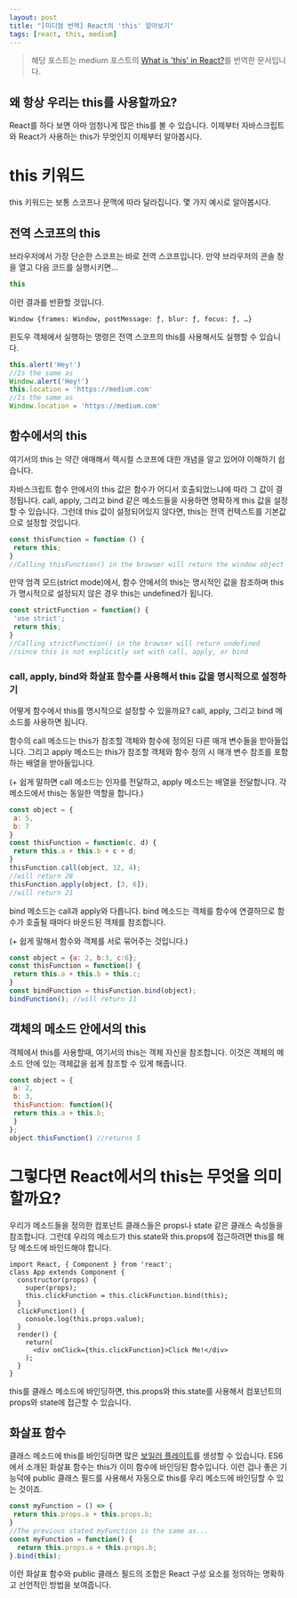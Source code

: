 ```yaml
---
layout: post
title: "[미디엄 번역] React의 'this' 알아보기"
tags: [react, this, medium]
---
```


> 해당 포스트는 medium 포스트의 [What is 'this' in React?](https://medium.com/byte-sized-react/what-is-this-in-react-25c62c31480)를 번역한 문서입니다.

왜 항상 우리는 this를 사용할까요?
---

React를 하다 보면 아마 엄청나게 많은 this를 볼 수 있습니다. 이제부터 자바스크립트와 React가 사용하는 this가 무엇인지 이제부터 알아봅시다.

# this 키워드
this 키워드는 보통 스코프나 문맥에 따라 달라집니다. 몇 가지 예시로 알아봅시다.

## 전역 스코프의 this
브라우저에서 가장 단순한 스코프는 바로 전역 스코프입니다. 만약 브라우저의 콘솔 창을 열고 다음 코드를 실행시키면...

```javascript
this
```
이런 결과를 반환할 것입니다.

```
Window {frames: Window, postMessage: ƒ, blur: ƒ, focus: ƒ, …}
```

윈도우 객체에서 실행하는 명령은 전역 스코프의 this를 사용해서도 실행할 수 있습니다.

```javascript
this.alert('Hey!')
//Is the same as
Window.alert('Hey!')
this.location = 'https://medium.com'
//Is the same as
Window.location = 'https://medium.com'
```

## 함수에서의 this
여기서의 this 는 약간 애매해서 렉시컬 스코프에 대한 개념을 알고 있어야 이해하기 쉽습니다.

자바스크립트 함수 안에서의 this 값은 함수가 어디서 호출되었느냐에 따라 그 값이 결정됩니다. call, apply, 그리고 bind 같은 메소드들을 사용하면 명확하게 this 값을 설정할 수 있습니다. 그런데 this 값이 설정되어있지 않다면, this는 전역 컨텍스트를 기본값으로 설정할 것입니다.

```javascript
const thisFunction = function () {
 return this;
}
//Calling thisFunction() in the browser will return the window object
```

만약 엄격 모드(strict mode)에서, 함수 안에서의 this는 명시적인 값을 참조하며 this가 명시적으로 설정되지 않은 경우 this는 undefined가 됩니다.

```javascript
const strictFunction = function() {
 'use strict';
 return this;
}
//Calling strictFunction() in the browser will return undefined 
//since this is not explicitly set with call, apply, or bind
```

### call, apply, bind와 화살표 함수를 사용해서 this 값을 명시적으로 설정하기
어떻게 함수에서 this를 명시적으로 설정할 수 있을까요? call, apply, 그리고 bind 메소드를 사용하면 됩니다.

함수의 call 메소드는 this가 참조할 객체와 함수에 정의된 다른 매개 변수들을 받아들입니다. 그리고 apply 메소드는 this가 참조할 객체와 함수 정의 시 매개 변수 참조를 포함하는 배열을 받아들입니다.

(+ 쉽게 말하면 call 메소드는 인자를 전달하고, apply 메소드는 배열을 전달합니다. 각 메소드에서 this는 동일한 역할을 합니다.)

```javascript
const object = {
 a: 5,
 b: 7
}
const thisFunction = function(c, d) {
 return this.a + this.b + c + d;
}
thisFunction.call(object, 12, 4);
//will return 28
thisFunction.apply(object, [3, 6]);
//will return 21
```

bind 메소드는 call과 apply와 다릅니다. bind 메소드는 객체를 함수에 연결하므로 함수가 호출될 때마다 바운드된 객체를 참조합니다.

(+ 쉽게 말해서 함수와 객체를 서로 묶어주는 것입니다.)

```javascript
const object = {a: 2, b:3, c:6};
const thisFunction = function() {
 return this.a + this.b + this.c;
}
const bindFunction = thisFunction.bind(object);
bindFunction(); //will return 11
```

## 객체의 메소드 안에서의 this
객체에서 this를 사용할때, 여기서의 this는 객체 자신을 참조합니다. 이것은 객체의 메소드 안에 있는 객체값을 쉽게 참조할 수 있게 해줍니다.

```javascript
const object = {
 a: 2,
 b: 3,
 thisFunction: function(){
 return this.a + this.b;
 }
};
object.thisFunction() //returns 5
```

# 그렇다면 React에서의 this는 무엇을 의미할까요?
우리가 메소드들을 정의한 컴포넌트 클래스들은 props나 state 같은 클래스 속성들을 참조합니다. 그런데 우리의 메소드가 this.state와 this.props에 접근하려면 this를 해당 메소드에 바인드해야 합니다.

```
import React, { Component } from 'react';
class App extends Component {
  constructor(props) {
    super(props);
    this.clickFunction = this.clickFunction.bind(this);
  }
  clickFunction() {
    console.log(this.props.value);
  }
  render() {
    return(
      <div onClick={this.clickFunction}>Click Me!</div>
    );
  }
}
```

this를 클래스 메소드에 바인딩하면, this.props와 this.state를 사용해서 컴포넌트의 props와 state에 접근할 수 있습니다.

## 화살표 함수
클래스 메소드에 this를 바인딩하면 많은 [보일러 플레이트](http://devstella.tistory.com/3)를 생성할 수 있습니다. ES6에서 소개된 화살표 함수는 this가 이미 함수에 바인딩된 함수입니다. 이런 겁나 좋은 기능덕에 public 클래스 필드를 사용해서 자동으로 this를 우리 메소드에 바인딩할 수 있는 것이죠.

```javascript
const myFunction = () => {
 return this.props.a + this.props.b;
}
//The previous stated myFunction is the same as...
const myFunction = function() {
  return this.props.a + this.props.b;
}.bind(this);
```

이런 화살표 함수와 public 클래스 필드의 조합은 React 구성 요소를 정의하는 명확하고 선언적인 방법을 보여줍니다.